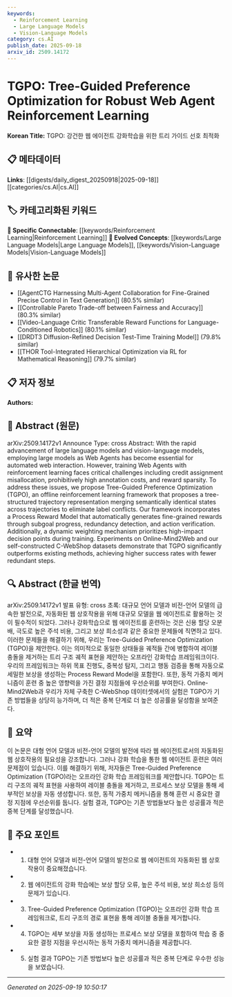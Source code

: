 ```yaml
---
keywords:
  - Reinforcement Learning
  - Large Language Models
  - Vision-Language Models
category: cs.AI
publish_date: 2025-09-18
arxiv_id: 2509.14172
---
```


<!-- KEYWORD_LINKING_METADATA:
{
  "processed_timestamp": "2025-09-22 22:07:35.990802",
  "vocabulary_version": "1.0",
  "selected_keywords": [
    "Reinforcement Learning",
    "Large Language Models",
    "Vision-Language Models"
  ],
  "rejected_keywords": [
    "Tree-Guided Preference Optimization"
  ],
  "similarity_scores": {
    "Reinforcement Learning": 0.85,
    "Large Language Models": 0.8,
    "Vision-Language Models": 0.78
  },
  "extraction_method": "AI_prompt_based",
  "budget_applied": true
}
-->


# TGPO: Tree-Guided Preference Optimization for Robust Web Agent Reinforcement Learning

**Korean Title:** TGPO: 강건한 웹 에이전트 강화학습을 위한 트리 가이드 선호 최적화

## 📋 메타데이터

**Links**: [[digests/daily_digest_20250918|2025-09-18]]   [[categories/cs.AI|cs.AI]]

## 🏷️ 카테고리화된 키워드
**🔗 Specific Connectable**: [[keywords/Reinforcement Learning|Reinforcement Learning]]
**🚀 Evolved Concepts**: [[keywords/Large Language Models|Large Language Models]], [[keywords/Vision-Language Models|Vision-Language Models]]

## 🔗 유사한 논문
- [[AgentCTG Harnessing Multi-Agent Collaboration for Fine-Grained Precise Control in Text Generation]] (80.5% similar)
- [[Controllable Pareto Trade-off between Fairness and Accuracy]] (80.3% similar)
- [[Video-Language Critic Transferable Reward Functions for Language-Conditioned Robotics]] (80.1% similar)
- [[DRDT3 Diffusion-Refined Decision Test-Time Training Model]] (79.8% similar)
- [[THOR Tool-Integrated Hierarchical Optimization via RL for Mathematical Reasoning]] (79.7% similar)

## 📋 저자 정보

**Authors:** 

## 📄 Abstract (원문)

arXiv:2509.14172v1 Announce Type: cross 
Abstract: With the rapid advancement of large language models and vision-language models, employing large models as Web Agents has become essential for automated web interaction. However, training Web Agents with reinforcement learning faces critical challenges including credit assignment misallocation, prohibitively high annotation costs, and reward sparsity. To address these issues, we propose Tree-Guided Preference Optimization (TGPO), an offline reinforcement learning framework that proposes a tree-structured trajectory representation merging semantically identical states across trajectories to eliminate label conflicts. Our framework incorporates a Process Reward Model that automatically generates fine-grained rewards through subgoal progress, redundancy detection, and action verification. Additionally, a dynamic weighting mechanism prioritizes high-impact decision points during training. Experiments on Online-Mind2Web and our self-constructed C-WebShop datasets demonstrate that TGPO significantly outperforms existing methods, achieving higher success rates with fewer redundant steps.

## 🔍 Abstract (한글 번역)

arXiv:2509.14172v1 발표 유형: cross 
초록: 대규모 언어 모델과 비전-언어 모델의 급속한 발전으로, 자동화된 웹 상호작용을 위해 대규모 모델을 웹 에이전트로 활용하는 것이 필수적이 되었다. 그러나 강화학습으로 웹 에이전트를 훈련하는 것은 신용 할당 오분배, 극도로 높은 주석 비용, 그리고 보상 희소성과 같은 중요한 문제들에 직면하고 있다. 이러한 문제들을 해결하기 위해, 우리는 Tree-Guided Preference Optimization (TGPO)을 제안한다. 이는 의미적으로 동일한 상태들을 궤적들 간에 병합하여 레이블 충돌을 제거하는 트리 구조 궤적 표현을 제안하는 오프라인 강화학습 프레임워크이다. 우리의 프레임워크는 하위 목표 진행도, 중복성 탐지, 그리고 행동 검증을 통해 자동으로 세밀한 보상을 생성하는 Process Reward Model을 포함한다. 또한, 동적 가중치 메커니즘이 훈련 중 높은 영향력을 가진 결정 지점들에 우선순위를 부여한다. Online-Mind2Web과 우리가 자체 구축한 C-WebShop 데이터셋에서의 실험은 TGPO가 기존 방법들을 상당히 능가하며, 더 적은 중복 단계로 더 높은 성공률을 달성함을 보여준다.

## 📝 요약

이 논문은 대형 언어 모델과 비전-언어 모델의 발전에 따라 웹 에이전트로서의 자동화된 웹 상호작용의 필요성을 강조합니다. 그러나 강화 학습을 통한 웹 에이전트 훈련은 여러 문제점이 있습니다. 이를 해결하기 위해, 저자들은 Tree-Guided Preference Optimization (TGPO)라는 오프라인 강화 학습 프레임워크를 제안합니다. TGPO는 트리 구조의 궤적 표현을 사용하여 레이블 충돌을 제거하고, 프로세스 보상 모델을 통해 세부적인 보상을 자동 생성합니다. 또한, 동적 가중치 메커니즘을 통해 훈련 시 중요한 결정 지점에 우선순위를 둡니다. 실험 결과, TGPO는 기존 방법들보다 높은 성공률과 적은 중복 단계를 달성했습니다.

## 🎯 주요 포인트

- 1. 대형 언어 모델과 비전-언어 모델의 발전으로 웹 에이전트의 자동화된 웹 상호작용이 중요해졌습니다.

- 2. 웹 에이전트의 강화 학습에는 보상 할당 오류, 높은 주석 비용, 보상 희소성 등의 문제가 있습니다.

- 3. Tree-Guided Preference Optimization (TGPO)는 오프라인 강화 학습 프레임워크로, 트리 구조의 경로 표현을 통해 레이블 충돌을 제거합니다.

- 4. TGPO는 세부 보상을 자동 생성하는 프로세스 보상 모델을 포함하여 학습 중 중요한 결정 지점을 우선시하는 동적 가중치 메커니즘을 제공합니다.

- 5. 실험 결과 TGPO는 기존 방법보다 높은 성공률과 적은 중복 단계로 우수한 성능을 보였습니다.

---

*Generated on 2025-09-19 10:50:17*